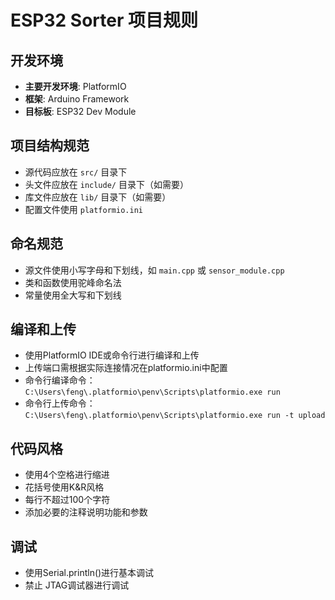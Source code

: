 # ESP32 Sorter 项目规则

## 开发环境
- **主要开发环境**: PlatformIO
- **框架**: Arduino Framework
- **目标板**: ESP32 Dev Module

## 项目结构规范
- 源代码应放在 `src/` 目录下
- 头文件应放在 `include/` 目录下（如需要）
- 库文件应放在 `lib/` 目录下（如需要）
- 配置文件使用 `platformio.ini`

## 命名规范
- 源文件使用小写字母和下划线，如 `main.cpp` 或 `sensor_module.cpp`
- 类和函数使用驼峰命名法
- 常量使用全大写和下划线

## 编译和上传
- 使用PlatformIO IDE或命令行进行编译和上传
- 上传端口需根据实际连接情况在platformio.ini中配置
- 命令行编译命令：`C:\Users\feng\.platformio\penv\Scripts\platformio.exe run`
- 命令行上传命令：`C:\Users\feng\.platformio\penv\Scripts\platformio.exe run -t upload`

## 代码风格
- 使用4个空格进行缩进
- 花括号使用K&R风格
- 每行不超过100个字符
- 添加必要的注释说明功能和参数

## 调试
- 使用Serial.println()进行基本调试
- 禁止 JTAG调试器进行调试